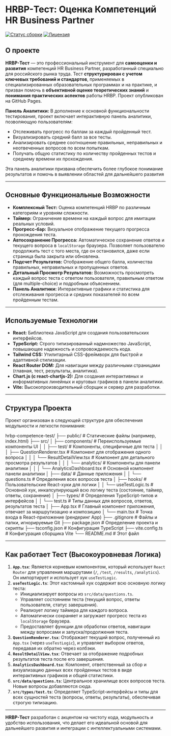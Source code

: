 # HRBP-Тест: Оценка Компетенций HR Business Partner

[![Статус сборки](https://img.shields.io/badge/build-passing-brightgreen)](https://github.com/haaum666/hrbp-competence-test/actions)
[![Лицензия](https://img.shields.io/badge/license-MIT-blue)](ЛИЦЕНЗИЯ.md) 

## О проекте

**HRBP-Тест** — это профессиональный инструмент для **самооценки и развития** компетенций HR Business Partner, разработанный специально для российского рынка труда. Тест **структурирован с учетом ключевых требований и стандартов**, применяемых в специализированных образовательных программах и на практике, и призван помочь в **объективной оценке теоретических знаний** и **понимания практических аспектов** работы HRBP. Проект опубликован на GitHub Pages.

**Панель Аналитики:**
В дополнение к основной функциональности тестирования, проект включает интерактивную панель аналитики, позволяющую пользователям:
* Отслеживать прогресс по баллам за каждый пройденный тест.
* Визуализировать средний балл за все тесты.
* Анализировать среднее соотношение правильных, неправильных и неотвеченных вопросов по всем попыткам.
* Получать общую статистику по количеству пройденных тестов и среднему времени их прохождения.

Эта панель аналитики призвана обеспечить более глубокое понимание результатов и помочь в выявлении областей для дальнейшего развития

---

## Основные Функциональные Возможности

* **Комплексный Тест:** Оценка компетенций HRBP по различным категориям и уровням сложности.
* **Таймер:** Ограничение времени на каждый вопрос для имитации реальных условий.
* **Прогресс-бар:** Визуальное отображение текущего прогресса прохождения теста.
* **Автосохранение Прогресса:** Автоматическое сохранение ответов и текущего вопроса в `localStorage` браузера. Позволяет пользователю продолжить тест с того места, где он остановился, даже если страница была закрыта или обновлена.
* **Подсчет Результатов:** Отображение общего балла, количества правильных, неправильных и пропущенных ответов.
* **Детальный Просмотр Результатов:** Возможность просмотреть каждый вопрос теста с ответом пользователя, правильным ответом (для multiple-choice) и подробным объяснением.
* **Панель Аналитики:** Интерактивные графики и статистика для отслеживания прогресса и средних показателей по всем пройденным тестам.

---

## Используемые Технологии

* **React:** Библиотека JavaScript для создания пользовательских интерфейсов.
* **TypeScript:** Строго типизированный надмножество JavaScript, повышающее надежность и сопровождаемость кода.
* **Tailwind CSS:** Утилитарный CSS-фреймворк для быстрой и адаптивной стилизации.
* **React Router DOM:** Для навигации между различными страницами (главная, тест, результаты, аналитика).
* **Chart.js (с react-chartjs-2):** Для создания интерактивных и информативных линейных и круговых графиков в панели аналитики.
* **Vite:** Высокопроизводительный сборщик и сервер для разработки.

---

## Структура Проекта

Проект организован в следующей структуре для обеспечения модульности и легкости понимания:

hrbp-competence-test/
├── public/                     # Статические файлы (например, index.html)
├── src/
│   ├── components/             # Переиспользуемые компоненты UI
│   │   ├── test/               # Компоненты, специфичные для теста
│   │   │   ├── QuestionRenderer.tsx    # Компонент для отображения одного вопроса
│   │   │   └── ResultDetailView.tsx    # Компонент для детального просмотра результатов
│   │   │   └── analytics/      # Компоненты для панели аналитики
│   │   │       └── AnalyticsDashboard.tsx # Основной компонент панели аналитики
│   ├── data/                   # Данные приложения
│   │   └── questions.ts        # Определения всех вопросов теста
│   ├── hooks/                  # Пользовательские React-хуки для логики
│   │   └── useTestLogic.ts     # Основной хук, инкапсулирующий всю логику теста (состояние, таймер, ответы, сохранение)
│   ├── types/                  # Определения TypeScript-типов и интерфейсов
│   │   └── test.ts             # Типы данных для вопросов, ответов, результатов теста
│   ├── App.tsx                 # Главный компонент приложения, отвечает за маршрутизацию и композицию
│   └── main.tsx                # Точка входа в React-приложение (рендеринг App)
├── .gitignore                  # Файлы и папки, игнорируемые Git
├── package.json                # Определение проекта и скрипты
├── tsconfig.json               # Конфигурация TypeScript
├── vite.config.ts              # Конфигурация сборщика Vite
└── README.md                   # Этот файл

---

## Как работает Тест (Высокоуровневая Логика)

1.  **`App.tsx`**: Является корневым компонентом, который использует `React Router` для управления маршрутами (`/`, `/test`, `/results`, `/analytics`). Он импортирует и использует хук `useTestLogic`.
2.  **`useTestLogic.ts`**: Этот кастомный хук содержит всю основную логику теста:
    * Инициализирует вопросы из `src/data/questions.ts`.
    * Управляет состоянием теста (текущий вопрос, ответы пользователя, статус завершения).
    * Реализует логику таймера для каждого вопроса.
    * Автоматически сохраняет и загружает прогресс теста из `localStorage` браузера.
    * Предоставляет функции для обработки ответов, навигации между вопросами и запуска/продолжения теста.
3.  **`QuestionRenderer.tsx`**: Отображает текущий вопрос, полученный из `App.tsx` (через `useTestLogic`), и управляет выбором ответов, передавая их обратно через колбэки.
4.  **`ResultDetailView.tsx`**: Отвечает за отображение подробных результатов теста после его завершения.
5.  **`AnalyticsDashboard.tsx`**: Компонент, ответственный за сбор и визуализацию данных всех пройденных тестов в виде интерактивных графиков и общей статистики.
6.  **`src/data/questions.ts`**: Центральное хранилище всех вопросов теста. Новые вопросы добавляются сюда.
7.  **`src/types/test.ts`**: Определяет TypeScript-интерфейсы и типы для всех сущностей теста (вопросы, ответы, результаты), обеспечивая строгую типизацию.

---

**HRBP-Тест** разработан с акцентом на чистоту кода, модульность и удобство использования, что делает его идеальной основой для дальнейшего развития и интеграции с интеллектуальными системами.
